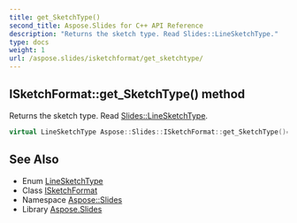 ```yaml
---
title: get_SketchType()
second_title: Aspose.Slides for C++ API Reference
description: "Returns the sketch type. Read Slides::LineSketchType."
type: docs
weight: 1
url: /aspose.slides/isketchformat/get_sketchtype/
---
```

## ISketchFormat::get_SketchType() method


Returns the sketch type. Read [Slides::LineSketchType](../../linesketchtype/).

```cpp
virtual LineSketchType Aspose::Slides::ISketchFormat::get_SketchType()=0
```

## See Also

* Enum [LineSketchType](../../linesketchtype/)
* Class [ISketchFormat](../)
* Namespace [Aspose::Slides](../../)
* Library [Aspose.Slides](../../../)